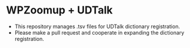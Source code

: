 # WPZoomup + UDTalk

- This repository manages .tsv files for UDTalk dictionary registration.
- Please make a pull request and cooperate in expanding the dictionary registration.
